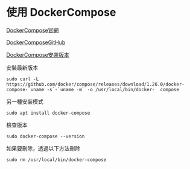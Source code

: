 # 使用 DockerCompose


[DockerCompose官網](https://docs.docker.com/compose/)

[DockerComposeGitHub](https://github.com/docker/compose)

[DockerCompose安裝版本](https://github.com/docker/compose/releases)

安裝最新版本

    sudo curl -L https://github.com/docker/compose/releases/download/1.26.0/docker-compose-`uname -s`-`uname -m` -o /usr/local/bin/docker-  compose

另一種安裝模式

    sudo apt install docker-compose

檢查版本

    sudo docker-compose --version

如果要刪除，透過以下方法刪除

    sudo rm /usr/local/bin/docker-compose    
